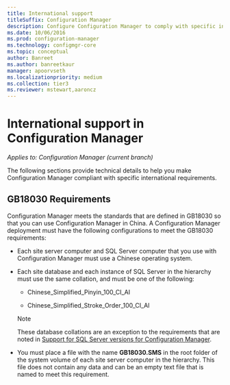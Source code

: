 ```yaml
---
title: International support
titleSuffix: Configuration Manager
description: Configure Configuration Manager to comply with specific international requirements.
ms.date: 10/06/2016
ms.prod: configuration-manager
ms.technology: configmgr-core
ms.topic: conceptual
author: Banreet
ms.author: banreetkaur
manager: apoorvseth
ms.localizationpriority: medium
ms.collection: tier3
ms.reviewer: mstewart,aaroncz 
---
```

# International support in Configuration Manager

*Applies to: Configuration Manager (current branch)*

The following sections provide technical details to help you make Configuration Manager compliant with specific international requirements.  

## GB18030 Requirements  
 Configuration Manager meets the standards that are defined in GB18030 so that you can use Configuration Manager in China. A Configuration Manager deployment must have the following configurations to meet the GB18030 requirements:  

-   Each site server computer and SQL Server computer that you use with Configuration Manager must use a Chinese operating system.  

-   Each site database and each instance of SQL Server in the hierarchy must use the same collation, and must be one of the following:  

    -   Chinese_Simplified_Pinyin_100_CI_AI  

    -   Chinese_Simplified_Stroke_Order_100_CI_AI  

    > [!NOTE]  
    >  These database collations are an exception to the requirements that are noted in [Support for SQL Server versions for Configuration Manager](../../../core/plan-design/configs/support-for-sql-server-versions.md).  

-   You must place a file with the name **GB18030.SMS** in the root folder of the system volume of each site server computer in the hierarchy. This file does not contain any data and can be an empty text file that is named to meet this requirement.  
